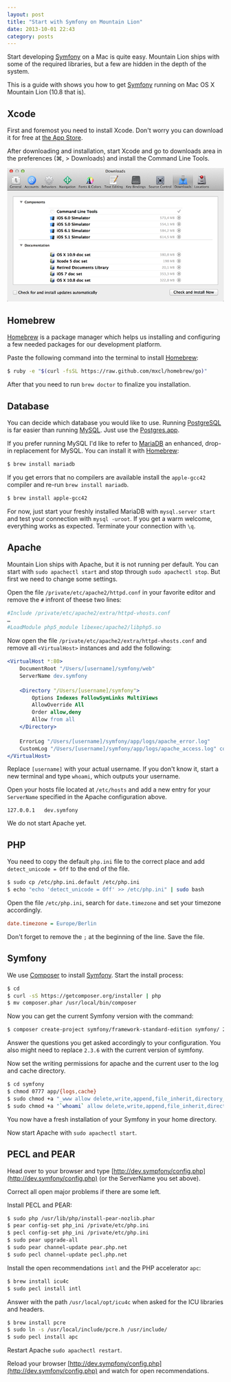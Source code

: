 ```yaml
---
layout: post
title: "Start with Symfony on Mountain Lion"
date: 2013-10-01 22:43
category: posts
---
```


Start developing [Symfony](http://symfony.com/) on a Mac is quite easy. Mountain Lion ships with some of the required libraries, but a few are hidden in the depth of the system.

This is a guide with shows you how to get [Symfony](http://symfony.com/) running on  Mac OS X Mountain Lion (10.8 that is).

## Xcode

First and foremost you need to install Xcode. Don't worry you can download it for free at [the App Store](https://itunes.apple.com/de/app/xcode/id497799835?mt=12).

After downloading and installation, start Xcode and go to downloads area in the preferences (⌘, > Downloads) and install the Command Line Tools.

![Xcode Preferences Panel](/images/blog/xcode-downloads.png)

## Homebrew

[Homebrew](http://brew.sh) is a package manager which helps us installing and configuring a few needed packages for our development platform.

Paste the following command into the terminal to install [Homebrew](http://brew.sh):

```sh
$ ruby -e "$(curl -fsSL https://raw.github.com/mxcl/homebrew/go)"
```

After that you need to run `brew doctor` to finalize you installation.

## Database

You can decide which database you would like to use. Running [PostgreSQL](http://www.postgresql.org) is far easier than running [MySQL](http://www.mysql.com). Just use the [Postgres.app](http://postgresapp.com).

If you prefer running MySQL I'd like to refer to [MariaDB](https://mariadb.org) an enhanced, drop-in replacement for MySQL. You can install it with [Homebrew](http://brew.sh):

```sh
$ brew install mariadb
```

If you get errors that no compilers are available install the `apple-gcc42` compiler and re-run `brew install mariadb`.

```sh
$ brew install apple-gcc42
```

For now, just start your freshly installed MariaDB with `mysql.server start` and test your connection with `mysql -uroot`. If you get a warm welcome, everything works as expected. Terminate your connection with `\q`.

## Apache

Mountain Lion ships with Apache, but it is not running per default. You can start with `sudo apachectl start` and stop through `sudo apachectl stop`. But first we need to change some settings.

Open the file `/private/etc/apache2/httpd.conf` in your favorite editor and remove the `#` infront of theese two lines:

```apache
#Include /private/etc/apache2/extra/httpd-vhosts.conf
…
#LoadModule php5_module libexec/apache2/libphp5.so
```

Now open the file `/private/etc/apache2/extra/httpd-vhosts.conf` and remove all `<VirtualHost>` instances and add the following:

```apache
<VirtualHost *:80>
    DocumentRoot "/Users/[username]/symfony/web"
    ServerName dev.symfony

    <Directory "/Users/[username]/symfony">
        Options Indexes FollowSymLinks MultiViews
        AllowOverride All
        Order allow,deny
        Allow from all
    </Directory>

    ErrorLog "/Users/[username]/symfony/app/logs/apache_error.log"
    CustomLog "/Users/[username]/symfony/app/logs/apache_access.log" common
</VirtualHost>
```

Replace `[username]` with your actual username. If you don't know it, start a new terminal and type `whoami`, which outputs your username.

Open your hosts file located at `/etc/hosts` and add a new entry for your `ServerName` specified in the Apache configuration above.

```
127.0.0.1   dev.symfony
```

We do not start Apache yet.

## PHP

You need to copy the default `php.ini` file to the correct place and add `detect_unicode = Off` to the end of the file.

```sh
$ sudo cp /etc/php.ini.default /etc/php.ini
$ echo "echo 'detect_unicode = Off' >> /etc/php.ini" | sudo bash
```

Open the file `/etc/php.ini`, search for `date.timezone` and set your timezone accordingly.

```ini
date.timezone = Europe/Berlin
```

Don't forget to remove the `;` at the beginning of the line. Save the file.

## Symfony

We use [Composer](http://getcomposer.org) to install [Symfony](http://symfony.com/). Start the install process:

```sh
$ cd
$ curl -sS https://getcomposer.org/installer | php
$ mv composer.phar /usr/local/bin/composer
```

Now you can get the current Symfony version with the command:

```sh
$ composer create-project symfony/framework-standard-edition symfony/ 2.3.6
```

Answer the questions you get asked accordingly to your configuration. You also might need to replace `2.3.6` with the current version of symfony.

Now set the writing permissions for apache and the current user to the log and cache directory.

```sh
$ cd symfony
$ chmod 0777 app/{logs,cache}
$ sudo chmod +a "_www allow delete,write,append,file_inherit,directory_inherit" app/cache app/logs
$ sudo chmod +a "`whoami` allow delete,write,append,file_inherit,directory_inherit" app/cache app/logs
```

You now have a fresh installation of your Symfony in your home directory.

Now start Apache with `sudo apachectl start`.

## PECL and PEAR

Head over to your browser and type [http://dev.sympfony/config.php](http://dev.symfony/config.php) (or the ServerName you set above).

Correct all open major problems if there are some left.

Install PECL and PEAR:

```sh
$ sudo php /usr/lib/php/install-pear-nozlib.phar
$ pear config-set php_ini /private/etc/php.ini
$ pecl config-set php_ini /private/etc/php.ini
$ sudo pear upgrade-all
$ sudo pear channel-update pear.php.net
$ sudo pecl channel-update pecl.php.net
```

Install the open recommendations `intl` and the PHP accelerator `apc`:

```sh
$ brew install icu4c
$ sudo pecl install intl
```

Answer with the path `/usr/local/opt/icu4c` when asked for the ICU libraries and headers.

```sh
$ brew install pcre
$ sudo ln -s /usr/local/include/pcre.h /usr/include/
$ sudo pecl install apc
````

Restart Apache `sudo apachectl restart`.

Reload your browser [http://dev.sympfony/config.php](http://dev.symfony/config.php) and watch for open recommendations.

<!--
## Add this

```
include_path = ".:/usr/lib/php/pear"
```
-->
